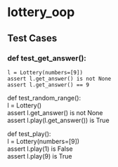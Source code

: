 # lottery_oop

## Test Cases
### def test_get_answer():
    l = Lottery(numbers=[9])
    assert l.get_answer() is not None
    assert l.get_answer() == 9
    
def test_random_range():<br />
        l = Lottery()<br />
        assert l.get_answer() is not None<br />
        assert l.play(l.get_answer()) is True<br />
        
def test_play():<br />
    l = Lottery(numbers=[9])<br />
    assert l.play(1) is False<br />
    assert l.play(9) is True<br />

